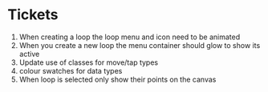 # Tickets

1. When creating a loop the loop menu and icon need to be animated
2. When you create a new loop the menu container should glow to show its active
3. Update use of classes for move/tap types 
4. colour swatches for data types
5. When loop is selected only show their points on the canvas